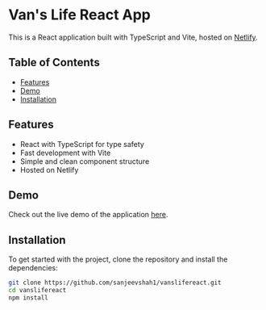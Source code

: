 # Van's Life React App

This is a React application built with TypeScript and Vite, hosted on [Netlify](https://vanslifereact.netlify.app).

## Table of Contents

- [Features](#features)
- [Demo](#demo)
- [Installation](#installation)

## Features

- React with TypeScript for type safety
- Fast development with Vite
- Simple and clean component structure
- Hosted on Netlify

## Demo

Check out the live demo of the application [here](https://vanslifereact.netlify.app).

## Installation

To get started with the project, clone the repository and install the dependencies:

```bash
git clone https://github.com/sanjeevshah1/vanslifereact.git
cd vanslifereact
npm install
